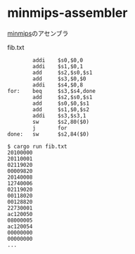 # minmips-assembler
[minmips](https://github.com/terakun/minmips)のアセンブラ

fib.txt
```
        addi    $s0,$0,0
        addi    $s1,$0,1
        add     $s2,$s0,$s1
        add     $s3,$0,$0
        addi    $s4,$0,8
for:    beq     $s3,$s4,done
        add     $s2,$s0,$s1
        add     $s0,$0,$s1
        add     $s1,$0,$s2
        addi    $s3,$s3,1
        sw      $s2,80($0)
        j       for
done:   sw      $s2,84($0)
```

```
$ cargo run fib.txt
20100000
20110001
02119020
00009820
20140008
12740006
02119020
00118020
00128820
22730001
ac120050
08000005
ac120054
00000000
00000000
...
```
